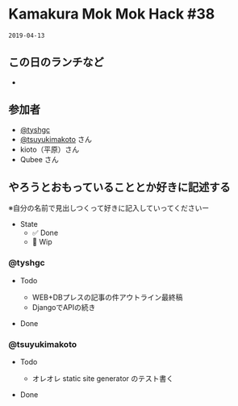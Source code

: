 # Kamakura Mok Mok Hack #38

`2019-04-13`

## この日のランチなど
- []()

## 参加者

- [@tyshgc](http://twitter.com/tyshgc)
- [@tsuyukimakoto](https://twitter.com/everes) さん
- kioto（平原）さん
- Qubee さん

## やろうとおもっていることとか好きに記述する
※自分の名前で見出しつくって好きに記入していってくださいー

- State
  - ✅ Done
  - 🚧 Wip

### @tyshgc

- Todo
  - WEB+DBプレスの記事の件アウトライン最終稿
  - DjangoでAPIの続き

- Done

### @tsuyukimakoto

- Todo
  - オレオレ static site generator のテスト書く

- Done
